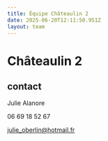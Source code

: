 ```yaml
---
title: Équipe Châteaulin 2
date: 2025-06-20T12:11:50.951Z
layout: team
---
```


# Châteaulin 2



## contact 

Julie Alanore

06 69 18 52 67

julie_oberlin@hotmail.fr

